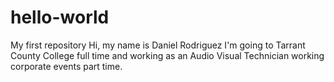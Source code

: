 # hello-world
My first repository
Hi, my name is Daniel Rodriguez 
I'm going to Tarrant County College full time and working as an Audio Visual Technician
working corporate events part time. 
